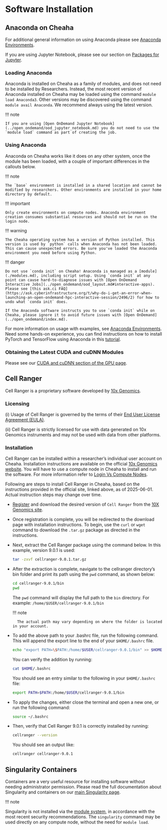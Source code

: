 # Software Installation

## Anaconda on Cheaha

For additional general information on using Anaconda please see [Anaconda Environments](../../workflow_solutions/using_anaconda.md).

If you are using Jupyter Notebook, please see our section on [Packages for Jupyter](../../workflow_solutions/using_anaconda.md#jupyter-package-management).

### Loading Anaconda

Anaconda is installed on Cheaha as a family of modules, and does not need to be installed by Researchers. Instead, the most recent version of Anaconda installed on Cheaha may be loaded using the command `module load Anaconda3`. Other versions may be discovered using the command `module avail Anaconda`. We recommend always using the latest version.

<!-- markdownlint-disable MD046 -->
!!! note

    If you are using [Open OnDemand Jupyter Notebook](../open_ondemand/ood_jupyter_notebook.md) you do not need to use the `module load` command as part of creating the job.
<!-- markdownlint-enable MD046 -->

### Using Anaconda

Anaconda on Cheaha works like it does on any other system, once the module has been loaded, with a couple of important differences in the callouts below.

<!-- markdownlint-disable MD046 -->
!!! note

    The `base` environment is installed in a shared location and cannot be modified by researchers. Other environments are installed in your home directory by default.
<!-- markdownlint-enable MD046 -->

<!-- markdownlint-disable MD046 -->
!!! important

    Only create environments on compute nodes. Anaconda environment creation consumes substantial resources and should not be run on the login node.
<!-- markdownlint-enable MD046 -->

<!-- markdownlint-disable MD046 -->
!!! warning

    The Cheaha operating system has a version of Python installed. This version is used by `python` calls when Anaconda has not been loaded. This can cause unexpected errors. Be sure you've loaded the Anaconda environment you need before using Python.
<!-- markdownlint-enable MD046 -->

<!-- markdownlint-disable MD046 -->
!!! danger

    Do not use `conda init` on Cheaha! Anaconda is managed as a [module](./modules.md), including script setup. Using `conda init` at any point can cause hard-to-diagnose issues with [Open OnDemand Interactive Jobs](../open_ondemand/ood_layout.md#interactive-apps). Please see [this ask.ci FAQ](https://ask.cyberinfrastructure.org/t/why-do-i-get-an-error-when-launching-an-open-ondemand-hpc-interactive-session/2496/2) for how to undo what `conda init` does.

    If the Anaconda software instructs you to use `conda init` while on Cheaha, please ignore it to avoid future issues with [Open OnDemand](../open_ondemand/index.md).
<!-- markdownlint-disable MD046 -->

For more information on usage with examples, see [Anaconda Environments](../../workflow_solutions/using_anaconda.md). Need some hands-on experience, you can find instructions on how to install PyTorch and TensorFlow using Anaconda in this [tutorial](../tutorial/pytorch_tensorflow.md).

### Obtaining the Latest CUDA and cuDNN Modules

Please see our [CUDA and cuDNN section of the GPU page](../slurm/gpu.md#cuda-and-cudnn-modules).

## Cell Ranger

Cell Ranger is a proprietary software developed by [10x Genomics](https://www.10xgenomics.com/support/software/cell-ranger/latest).

### Licensing

(i) Usage of Cell Ranger is governed by the terms of their [End User License Agreement (EULA)](https://www.10xgenomics.com/legal/end-user-software-license-agreement).

(ii) Cell Ranger is strictly licensed for use with data generated on 10x Genomics instruments and may not be used with data from other platforms.

### Installation

 Cell Ranger can be installed within a researcher’s individual user account on Cheaha. Installation instructions are available on the official [10x Genomics website](https://www.10xgenomics.com/support/software/cell-ranger/latest/tutorials/cr-tutorial-in#download). You will have to use a compute node in Cheaha to install and run the software. For more information refer to [Login Vs Compute Nodes](../../cheaha/getting_started.md#login-vs-compute-nodes).

 Following are steps to install Cell Ranger in Cheaha, based on the instructions provided in the official site, linked above, as of 2025-06-01. Actual instruction steps may change over time.

- [Register](https://www.10xgenomics.com/products/cell-ranger/downloads/eula?closeUrl=%2Fsupport%2Fsoftware%2Fcell-ranger%2Fdownloads%23download-links&redirectUrl=%2Fsupport%2Fsoftware%2Fcell-ranger%2Fdownloads%23download-links%3Fstart%3Dcellranger-9.0.1.tar.gz) and download the desired version of `Cell Ranger` from the [10X Genomics site](https://www.10xgenomics.com/support/software/cell-ranger/downloads).

- Once registration is complete, you will be redirected to the download page with installation instructions. To begin, use the `curl` or `wget` command to download the `.tar.gz` package as directed in the instructions.

- Next, extract the Cell Ranger package using the command below. In this example, version 9.0.1 is used:

    ```bash
    tar -zxvf cellranger-9.0.1.tar.gz
    ```

- After the extraction is complete, navigate to the cellranger directory’s bin folder and print its path using the `pwd` command, as shown below:

    ```bash
    cd cellranger-9.0.1/bin
    pwd
    ```

    The `pwd` command will display the full path to the `bin` directory. For example:
    `/home/$USER/cellranger-9.0.1/bin`

    <!-- markdownlint-disable MD046 -->
    !!! note

        The actual path may vary depending on where the folder is located in your account.
    <!-- markdownlint-enable MD046 -->

- To add the above path to your .bashrc file, run the following command. This will append the export line to the end of your `$HOME/.bashrc` file.

    ```bash
    echo "export PATH=\$PATH:/home/$USER/cellranger-9.0.1/bin" >> $HOME/.bashrc
    ```

    You can verify the addition by running:

    ```bash
    cat $HOME/.bashrc
    ```

    You should see an entry similar to the following in your `$HOME/.bashrc` file:

    ```bash
    export PATH=$PATH:/home/$USER/cellranger-9.0.1/bin
    ```

- To apply the changes, either close the terminal and open a new one, or run the following command:

    ```bash
    source ~/.bashrc
    ```

- Then, verify that Cell Ranger 9.0.1 is correctly installed by running:

    ```bash
    cellranger --version
    ```

    You should see an output like:

    ```bash
    cellranger cellranger-9.0.1
    ```

## Singularity Containers

Containers are a very useful resource for installing software without needing administrator permission. Please read the full documentation about Singularity and containers on our [main Singularity page](../../workflow_solutions/getting_containers.md#containers-on-cheaha).

<!-- markdownlint-disable MD046 -->
!!! note

Singularity is not installed via the [module system](./modules.md), in accordance with the most recent security recommendations. The `singularity` command may be used directly on any compute node, without the need for `module load`.
<!-- markdownlint-disable MD046 -->
